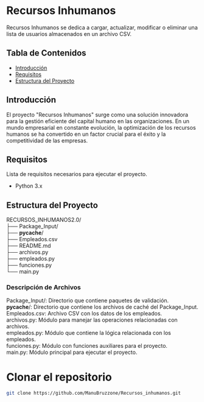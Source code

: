 # Recursos Inhumanos

Recursos Inhumanos se dedica a cargar, actualizar, modificar o eliminar una lista de usuarios almacenados en un archivo CSV.

## Tabla de Contenidos

- [Introducción](#introducción)
- [Requisitos](#requisitos)
- [Estructura del Proyecto](#estructura-del-proyecto)

## Introducción

El proyecto "Recursos Inhumanos" surge como una solución innovadora para la gestión eficiente del capital humano en las organizaciones. En un mundo empresarial en constante evolución, la optimización de los recursos humanos se ha convertido en un factor crucial para el éxito y la competitividad de las empresas.

## Requisitos

Lista de requisitos necesarios para ejecutar el proyecto.

- Python 3.x


## Estructura del Proyecto

RECURSOS_INHUMANOS2.0/   
├── Package_Input/   
├── __pycache__/   
├── Empleados.csv   
├── README.md   
├── archivos.py   
├── empleados.py   
├── funciones.py   
└── main.py

### Descripción de Archivos

Package_Input/: Directorio que contiene paquetes de validación.   
__pycache__/: Directorio que contiene los archivos de caché del Package_Input.   
Empleados.csv: Archivo CSV con los datos de los empleados.   
archivos.py: Módulo para manejar las operaciones relacionadas con archivos.   
empleados.py: Módulo que contiene la lógica relacionada con los empleados.   
funciones.py: Módulo con funciones auxiliares para el proyecto.   
main.py: Módulo principal para ejecutar el proyecto.

# Clonar el repositorio
```bash
git clone https://github.com/ManuBruzzone/Recursos_inhumanos.git